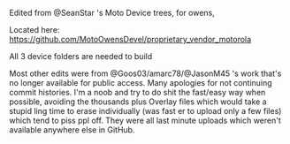 Edited from @SeanStar 's Moto Device trees, for owens,

Located here: https://github.com/MotoOwensDevel/proprietary_vendor_motorola

All 3 device folders are needed to build

Most other edits were from @Goos03/amarc78/@JasonM45 's work that's no longer available for public access. Many apologies for not continuing commit histories. I'm a noob and try to do shit the fast/easy way when possible, avoiding the thousands plus Overlay files which would take a stupid ling time to erase individually (was fast er to upload only a few files) which tend to piss ppl off. They were all last minute uploads which weren't available anywhere else in GitHub.
